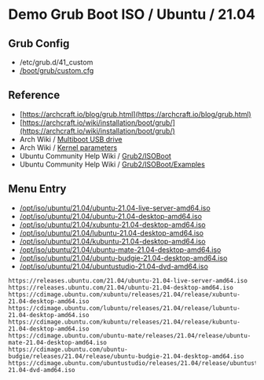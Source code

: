 

# Demo Grub Boot ISO / Ubuntu / 21.04


## Grub Config

* /etc/grub.d/41_custom
* [/boot/grub/custom.cfg](custom.cfg)


## Reference

* [https://archcraft.io/blog/grub.html](https://archcraft.io/blog/grub.html)
* [https://archcraft.io/wiki/installation/boot/grub/](https://archcraft.io/wiki/installation/boot/grub/)
* Arch Wiki / [Multiboot USB drive](https://wiki.archlinux.org/title/Multiboot_USB_drive#Configuring_GRUB)
* Arch Wiki / [Kernel parameters](https://wiki.archlinux.org/title/Kernel_parameters#GRUB)
* Ubuntu Community Help Wiki / [Grub2/ISOBoot](https://help.ubuntu.com/community/Grub2/ISOBoot)
* Ubuntu Community Help Wiki / [Grub2/ISOBoot/Examples](https://help.ubuntu.com/community/Grub2/ISOBoot/Examples)


## Menu Entry

* [/opt/iso/ubuntu/21.04/ubuntu-21.04-live-server-amd64.iso](https://releases.ubuntu.com/21.04/ubuntu-21.04-live-server-amd64.iso)
* [/opt/iso/ubuntu/21.04/ubuntu-21.04-desktop-amd64.iso](https://releases.ubuntu.com/21.04/ubuntu-21.04-desktop-amd64.iso)
* [/opt/iso/ubuntu/21.04/xubuntu-21.04-desktop-amd64.iso](https://cdimage.ubuntu.com/xubuntu/releases/21.04/release/xubuntu-21.04-desktop-amd64.iso)
* [/opt/iso/ubuntu/21.04/lubuntu-21.04-desktop-amd64.iso](https://cdimage.ubuntu.com/lubuntu/releases/21.04/release/lubuntu-21.04-desktop-amd64.iso)
* [/opt/iso/ubuntu/21.04/kubuntu-21.04-desktop-amd64.iso](https://cdimage.ubuntu.com/kubuntu/releases/21.04/release/kubuntu-21.04-desktop-amd64.iso)
* [/opt/iso/ubuntu/21.04/ubuntu-mate-21.04-desktop-amd64.iso](https://cdimage.ubuntu.com/ubuntu-mate/releases/21.04/release/ubuntu-mate-21.04-desktop-amd64.iso)
* [/opt/iso/ubuntu/21.04/ubuntu-budgie-21.04-desktop-amd64.iso](https://cdimage.ubuntu.com/ubuntu-budgie/releases/21.04/release/ubuntu-budgie-21.04-desktop-amd64.iso)
* [/opt/iso/ubuntu/21.04/ubuntustudio-21.04-dvd-amd64.iso](https://cdimage.ubuntu.com/ubuntustudio/releases/21.04/release/ubuntustudio-21.04-dvd-amd64.iso)


```
https://releases.ubuntu.com/21.04/ubuntu-21.04-live-server-amd64.iso
https://releases.ubuntu.com/21.04/ubuntu-21.04-desktop-amd64.iso
https://cdimage.ubuntu.com/xubuntu/releases/21.04/release/xubuntu-21.04-desktop-amd64.iso
https://cdimage.ubuntu.com/lubuntu/releases/21.04/release/lubuntu-21.04-desktop-amd64.iso
https://cdimage.ubuntu.com/kubuntu/releases/21.04/release/kubuntu-21.04-desktop-amd64.iso
https://cdimage.ubuntu.com/ubuntu-mate/releases/21.04/release/ubuntu-mate-21.04-desktop-amd64.iso
https://cdimage.ubuntu.com/ubuntu-budgie/releases/21.04/release/ubuntu-budgie-21.04-desktop-amd64.iso
https://cdimage.ubuntu.com/ubuntustudio/releases/21.04/release/ubuntustudio-21.04-dvd-amd64.iso
```

